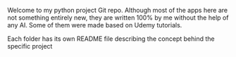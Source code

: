 Welcome to my python project Git repo. Although most of the apps here are not something entirely new, they are written 100% by me 
without the help of any AI. Some of them were made based on Udemy tutorials.

Each folder has its own README file describing the concept behind the specific project
